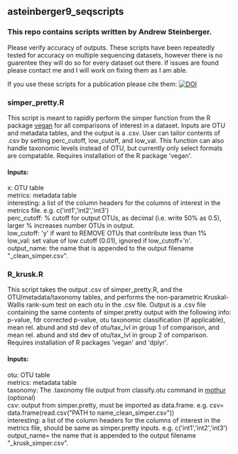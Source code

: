 ## asteinberger9_seqscripts

### This repo contains scripts written by Andrew Steinberger.

Please verify accuracy of outputs. These scripts have been repeatedly tested for accuracy on multiple sequencing datasets, however there is no guarentee they will do so for every dataset out there. If issues are found please contact me and I will work on fixing them as I am able.

If you use these scripts for a publication please cite them:
[![DOI](https://zenodo.org/badge/82193080.svg)](https://zenodo.org/badge/latestdoi/82193080)

### simper_pretty.R
This script is meant to rapidly perform the simper function from the R package [vegan](https://cran.r-project.org/web/packages/vegan/index.html) for all comparisons of interest in a dataset. Inputs are OTU and metadata tables, and the output is a .csv. User can tailor contents of .csv by setting perc_cutoff, low_cutoff, and low_val. This function can also handle taxonomic levels instead of OTU, but currently only select formats are compatable. Requires installation of the R package 'vegan'.

#### Inputs:
x: OTU table  
metrics: metadata table  
interesting: a list of the column headers for the columns of interest in the metrics file. e.g. c('int1','int2','int3')  
perc_cutoff: % cutoff for output OTUs, as decimal (i.e. write 50% as 0.5), larger % increases number OTUs in output.  
low_cutoff: 'y' if want to REMOVE OTUs that contribute less than 1%  
low_val: set value of low cutoff (0.01), ignored if low_cutoff='n'.  
output_name: the name that is appended to the output filename "_clean_simper.csv".  

### R_krusk.R
This script takes the output .csv of simper_pretty.R, and the OTU/metadata/taxonomy tables, and performs the non-parametric Kruskal-Wallis rank-sum test on each otu in the .csv file. Output is a .csv file containing the same contents of simper.pretty output with the following info: p-value, fdr corrected p-value, otu taxonomic classification (if applicable), mean rel. abund and std dev of otu/tax_lvl in group 1 of comparison, and mean rel. abund and std dev of otu/tax_lvl in group 2 of comparison. Requires installation of R packages 'vegan' and 'dplyr'.

#### Inputs:
otu: OTU table  
metrics: metadata table  
taxonomy: The .taxonomy file output from classify.otu command in [mothur](https://www.mothur.org) (optional)  
csv: output from simper.pretty, must be imported as data.frame. e.g. csv= data.frame(read.csv("PATH to name_clean_simper.csv"))  
interesting: a list of the column headers for the columns of interest in the metrics file, should be same as simper.pretty inputs. e.g. c('int1','int2','int3')  
output_name= the name that is appended to the output filename "_krusk_simper.csv".  
